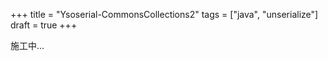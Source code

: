 +++
title = "Ysoserial-CommonsCollections2"
tags = ["java", "unserialize"]
draft = true
+++

施工中...

<!--more-->
